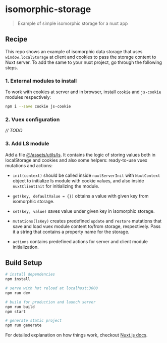 # isomorphic-storage

> Example of simple isomorphic storage for a nuxt app

## Recipe

This repo shows an example of isomorphic data storage that uses `window.localStorage`
at client and cookies to pass the storage content to Nuxt server. To add the same to
your nuxt project, go through the following steps.

### 1. External modules to install

To work with cookies at server and in browser, install `cookie` and `js-cookie` modules
respectively:

```bash
npm i --save cookie js-cookie
```

### 2. Vuex configuration

*// TODO*

### 3. Add LS module

Add a file [@/assets/utils/ls](assets/utils/ls.js). It contains the logic
of storing values both in localStorage and cookies and also some helpers: ready-to-use
vuex mutations and actions:

- `init(context)` should be called inside `nuxtServerInit` with `NuxtContext` object to
  initialize ls module with cookie values, and also inside `nuxtClientInit` for
  initializing the module.

- `get(key, defaultValue = {})` obtains a value with given key from isomorphic storage.

- `set(key, value)` saves value under given key in isomorphic storage.

- `mutations(lsKey)` creates predefined `update` and `restore` mutations that save and load
  vuex module content to/from storage, respectively. Pass it a string that contains a
  property name for the storage.

- `actions` contains predefined actions for server and client module initialization.

## Build Setup

``` bash
# install dependencies
npm install

# serve with hot reload at localhost:3000
npm run dev

# build for production and launch server
npm run build
npm start

# generate static project
npm run generate
```

For detailed explanation on how things work, checkout [Nuxt.js docs](https://nuxtjs.org).
